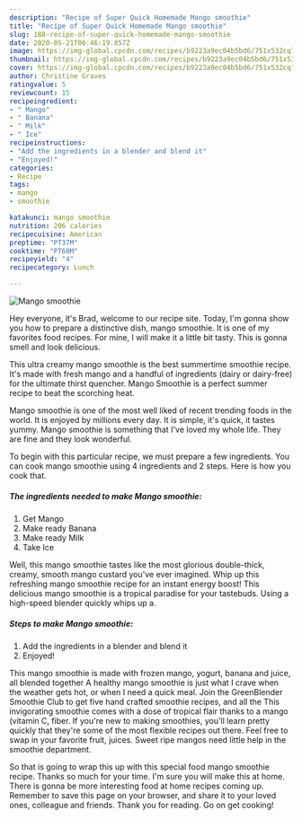 ```yaml
---
description: "Recipe of Super Quick Homemade Mango smoothie"
title: "Recipe of Super Quick Homemade Mango smoothie"
slug: 188-recipe-of-super-quick-homemade-mango-smoothie
date: 2020-05-21T06:46:19.857Z
image: https://img-global.cpcdn.com/recipes/b9223a9ec04b5bd6/751x532cq70/mango-smoothie-recipe-main-photo.jpg
thumbnail: https://img-global.cpcdn.com/recipes/b9223a9ec04b5bd6/751x532cq70/mango-smoothie-recipe-main-photo.jpg
cover: https://img-global.cpcdn.com/recipes/b9223a9ec04b5bd6/751x532cq70/mango-smoothie-recipe-main-photo.jpg
author: Christine Graves
ratingvalue: 5
reviewcount: 15
recipeingredient:
- " Mango"
- " Banana"
- " Milk"
- " Ice"
recipeinstructions:
- "Add the ingredients in a blender and blend it"
- "Enjoyed!"
categories:
- Recipe
tags:
- mango
- smoothie

katakunci: mango smoothie 
nutrition: 206 calories
recipecuisine: American
preptime: "PT37M"
cooktime: "PT60M"
recipeyield: "4"
recipecategory: Lunch

---
```



![Mango smoothie](https://img-global.cpcdn.com/recipes/b9223a9ec04b5bd6/751x532cq70/mango-smoothie-recipe-main-photo.jpg)

Hey everyone, it's Brad, welcome to our recipe site. Today, I'm gonna show you how to prepare a distinctive dish, mango smoothie. It is one of my favorites food recipes. For mine, I will make it a little bit tasty. This is gonna smell and look delicious.

This ultra creamy mango smoothie is the best summertime smoothie recipe. It&#39;s made with fresh mango and a handful of ingredients (dairy or dairy-free) for the ultimate thirst quencher. Mango Smoothie is a perfect summer recipe to beat the scorching heat.

Mango smoothie is one of the most well liked of recent trending foods in the world. It is enjoyed by millions every day. It is simple, it's quick, it tastes yummy. Mango smoothie is something that I've loved my whole life. They are fine and they look wonderful.


To begin with this particular recipe, we must prepare a few ingredients. You can cook mango smoothie using 4 ingredients and 2 steps. Here is how you cook that.

<!--inarticleads1-->

##### The ingredients needed to make Mango smoothie:

1. Get  Mango
1. Make ready  Banana
1. Make ready  Milk
1. Take  Ice


Well, this mango smoothie tastes like the most glorious double-thick, creamy, smooth mango custard you&#39;ve ever imagined. Whip up this refreshing mango smoothie recipe for an instant energy boost! This delicious mango smoothie is a tropical paradise for your tastebuds. Using a high-speed blender quickly whips up a. 

<!--inarticleads2-->

##### Steps to make Mango smoothie:

1. Add the ingredients in a blender and blend it
1. Enjoyed!


This mango smoothie is made with frozen mango, yogurt, banana and juice, all blended together A healthy mango smoothie is just what I crave when the weather gets hot, or when I need a quick meal. Join the GreenBlender Smoothie Club to get five hand crafted smoothie recipes, and all the This invigorating smoothie comes with a dose of tropical flair thanks to a mango (vitamin C, fiber. If you&#39;re new to making smoothies, you&#39;ll learn pretty quickly that they&#39;re some of the most flexible recipes out there. Feel free to swap in your favorite fruit, juices. Sweet ripe mangos need little help in the smoothie department. 

So that is going to wrap this up with this special food mango smoothie recipe. Thanks so much for your time. I'm sure you will make this at home. There is gonna be more interesting food at home recipes coming up. Remember to save this page on your browser, and share it to your loved ones, colleague and friends. Thank you for reading. Go on get cooking!
